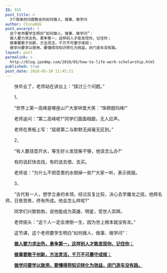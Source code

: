 ```yaml
---
ID: 555
post_title: >
  3个简单的问题教会你如何做人、做事、做学问
author: ChinaBUG
post_excerpt: |
  这个老师要学生明白“如何做人、做事、做学问”：
  做人要力求出色，勇争第一，这样别人才能发现你、记住你；
  做事要敢于创新，方法灵活，千万不可墨守成规；
  做学问要学以致用，要懂得将知识转化为效益，闭门造车没有路。
layout: post
permalink: >
  http://blog.ipodmp.com/2010/05/how-to-life-work-scholarship.html
published: true
post_date: 2010-05-10 11:45:21
---
```

　　快毕业了，老师站在讲台上：“探讨三个问题。”

　　1、

　　“世界上第一高峰是哪座山?”大家哄堂大笑：“珠穆朗玛峰!”

　　老师追问：“第二高峰呢?”同学们面面相觑，无人应声。

　　老师在黑板上写：“屈居第二与默默无闻毫无区别。”

　　2、

　　“有人要烧壶开水，等生好火发现柴不够，他该怎么办?”

　　有的说赶快去找，有的说去借、去买。

　　老师说：“为什么不把壶里的水倒掉一些?”大家一听，表示佩服。

　　3、

　　“古代有一人，想学立身的本领。经过反复比较，决心去学屠龙之技。他拜名师，日夜苦练，终有所成。他会怎么样呢?“

　　同学们兴致勃勃，说他能成为英雄、明星，受世人崇拜。

　　老师摇头：“这个人一定会潦倒一生，因为世上根本就没有龙。”

　　这节课，这个老师要学生明白“如何做人、做事、做学问”：

　　<span style="text-decoration: underline;"><strong>做人要力求出色，勇争第一，这样别人才能发现你、记住你；</strong></span>

　　<strong><span style="text-decoration: underline;">做事要敢于创新，方法灵活，千万不可墨守成规；</span></strong>

　　<span style="text-decoration: underline;"><strong>做学问要学以致用，要懂得将知识转化为效益，闭门造车没有路。</strong></span>